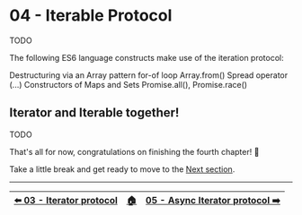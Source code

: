 # 04 - Iterable Protocol

TODO

The following ES6 language constructs make use of the iteration protocol:

Destructuring via an Array pattern
for-of loop
Array.from()
Spread operator (...)
Constructors of Maps and Sets
Promise.all(), Promise.race()

## Iterator and Iterable together!

TODO

That's all for now, congratulations on finishing the fourth chapter! 🎉

Take a little break and get ready to move to the [Next section](/05-async-iterator-protocol/README.md).

---

| [⬅️ 03 - Iterator protocol](/03-iterator-protocol/README.md) | [🏠](/README.md)| [05 - Async Iterator protocol ➡️](/05-async-iterator-protocol/README.md)|
|:--------------|:------:|------------------------------------------------:|